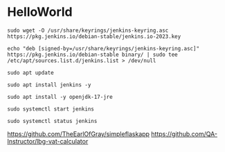 # HelloWorld

```
sudo wget -O /usr/share/keyrings/jenkins-keyring.asc https://pkg.jenkins.io/debian-stable/jenkins.io-2023.key

echo "deb [signed-by=/usr/share/keyrings/jenkins-keyring.asc]" https://pkg.jenkins.io/debian-stable binary/ | sudo tee /etc/apt/sources.list.d/jenkins.list > /dev/null

sudo apt update

sudo apt install jenkins -y

sudo apt install -y openjdk-17-jre

sudo systemctl start jenkins

sudo systemctl status jenkins
```

https://github.com/TheEarlOfGray/simpleflaskapp
https://github.com/QA-Instructor/lbg-vat-calculator
